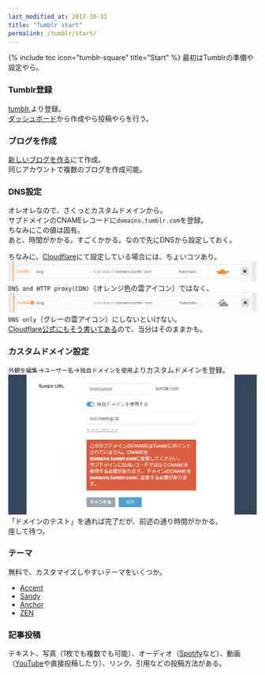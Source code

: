 ```yaml
---
last_modified_at: 2017-10-31
title: "Tumblr start"
permalink: /tumblr/start/
---
```

{% include toc icon="tumblr-square" title="Start" %}
最初はTumblrの準備や設定やら。

### Tumblr登録
[tumblr.](https://www.tumblr.com/)より登録。   
[ダッシュボード](https://www.tumblr.com/dashboard)から作成やら投稿やらを行う。

### ブログを作成
[新しいブログを作る](https://www.tumblr.com/new/blog)にて作成。   
同じアカウントで複数のブログを作成可能。

### DNS設定
オレオレなので、さくっとカスタムドメインから。  
サブドメインのCNAMEレコードに`domains.tumblr.com`を登録。  
ちなみにこの値は固有。  
あと、時間がかかる。すごくかかる。なので先にDNSから設定しておく。

ちなみに、[Cloudflare](https://www.cloudflare.com)にて設定している場合には、ちょいコツあり。 
[![Cloud Flare Orange](/assets/images/tumblr-cloudflare-orange.png)](/assets/images/tumblr-cloudflare-orange.png)
`DNS and HTTP proxy(CDN)`（オレンジ色の雲アイコン）ではなく、  
[![Cloud Flare Gray](/assets/images/tumblr-cloudflare-gray.png)](/assets/images/tumblr-cloudflare-gray.png)
`DNS only`（グレーの雲アイコン）にしないといけない。  
[Cloudflare公式にもそう書いてある](https://support.cloudflare.com/hc/en-us/articles/200168566-How-do-I-add-a-Tumblr-custom-domain-)ので、当分はそのままかも。

### カスタムドメイン設定
`外観を編集`→`ユーザー名`→`独自ドメインを使用`よりカスタムドメインを登録。 
[![Tumblr custom dmain](/assets/images/Tumblr-to-custom-domain.png)](/assets/images/tumblr-Tumblr-to-custom-domain.png)
「ドメインのテスト」を通れば完了だが、前述の通り時間がかかる。  
座して待つ。

### テーマ
無料で、カスタマイズしやすいテーマをいくつか。
+ [Accent](https://www.tumblr.com/theme/29816)
+ [Sandy](https://www.tumblr.com/theme/39616)
+ [Anchor](https://www.tumblr.com/theme/28631)
+ [ZEN](https://www.tumblr.com/theme/38954)

### 記事投稿
テキスト、写真（1枚でも複数でも可能）、オーディオ（[Spotify](https://www.spotify.com/jp/)など）、動画（[YouTube](https://www.youtube.com/)や直接投稿したり）、リンク、引用などの投稿方法がある。

